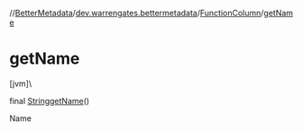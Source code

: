 //[BetterMetadata](../../../index.md)/[dev.warrengates.bettermetadata](../index.md)/[FunctionColumn](index.md)/[getName](get-name.md)

# getName

[jvm]\

final [String](https://docs.oracle.com/javase/8/docs/api/java/lang/String.html)[getName](get-name.md)()

Name
